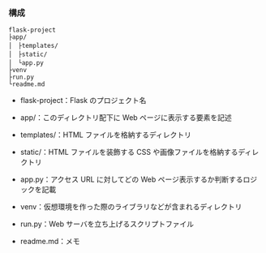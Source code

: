 ### 構成

    flask-project
    ├app/
    │　├templates/
    │　├static/
    │　└app.py
    ├venv
    ├run.py
    └readme.md
    
-   flask-project：Flask のプロジェクト名

- app/：このディレクトリ配下に Web ページに表示する要素を記述

- templates/：HTML ファイルを格納するディレクトリ

- static/：HTML ファイルを装飾する CSS や画像ファイルを格納するディレクトリ

- app.py：アクセス URL に対してどの Web ページ表示するか判断するロジックを記載

- venv：仮想環境を作った際のライブラリなどが含まれるディレクトリ

- run.py：Web サーバを立ち上げるスクリプトファイル

- readme.md：メモ

